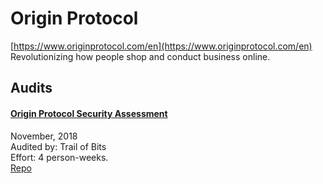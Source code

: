 
# Origin Protocol
  
[https://www.originprotocol.com/en](https://www.originprotocol.com/en)<br>
Revolutionizing how people shop and conduct business online.


## Audits



#### [Origin Protocol Security Assessment](https://github.com/trailofbits/publications/blob/master/reviews/origin.pdf)

November, 2018<br>
Audited by: Trail of Bits<br>Effort: 4 person-weeks.<br>
[Repo](https://github.com/OriginProtocol/origin/tree/master/packages/contracts/contracts)
      

  



